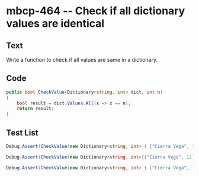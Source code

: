 # mbcp-464 -- Check if all dictionary values are identical

## Text

Write a function to check if all values are same in a dictionary.

## Code

```csharp
public bool CheckValue(Dictionary<string, int> dict, int n)  
{  
    bool result = dict.Values.All(x => x == n);  
    return result;  
}
```

## Test List

```csharp
Debug.Assert(CheckValue(new Dictionary<string, int> { {"Cierra Vega", 12}, {"Alden Cantrell", 12}, {"Kierra Gentry", 12}, {"Pierre Cox", 12} }, 10) == false);
```

```csharp
Debug.Assert(CheckValue(new Dictionary<string, int>{{"Cierra Vega", 12}, {"Alden Cantrell", 12}, {"Kierra Gentry", 12}, {"Pierre Cox", 12}}, 12) == true);
```

```csharp
Debug.Assert(CheckValue(new Dictionary<string, int> { {"Cierra Vega", 12}, {"Alden Cantrell", 12}, {"Kierra Gentry", 12}, {"Pierre Cox", 12} }, 5) == false);
```
